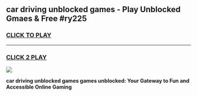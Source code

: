 
## car driving unblocked games - Play Unblocked Gmaes & Free #ry225
<h3>
<a href="https://premium.freeplayer.one?title=car_driving_unblocked_games&ref=03M">CLICK TO PLAY</a></h3>
<hr>

<h3>
<a href="https://premium.freeplayer.one?title=car_driving_unblocked_games&ref=03M">CLICK 2 PLAY</a>
  
</h3>

<a href="https://premium.freeplayer.one?title=car_driving_unblocked_games&ref=03M"><img src="https://clearcache.store/games.png"></a>


**car driving unblocked games games unblocked: Your Gateway to Fun and Accessible Online Gaming**
